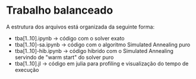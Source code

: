 # Trabalho balanceado
A estrutura dos arquivos está organizada da seguinte forma:
- tba[1..10].ipynb -> código com o solver exato
- tba[1..10]-sa.ipynb -> código com o algoritmo Simulated Annealing puro
- tba[1..10]-hib.ipynb -> código hibrido com o Simulated Annealing servindo de "warm start" do solver puro
- tba[1..10].jl -> código em julia para profiling e visualização do tempo de execução
